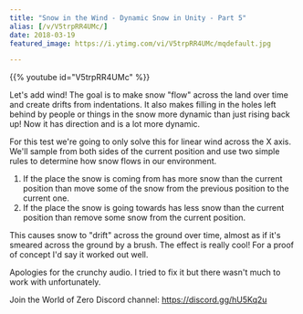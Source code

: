 ```yaml
---
title: "Snow in the Wind - Dynamic Snow in Unity - Part 5"
alias: [/v/V5trpRR4UMc/]
date: 2018-03-19
featured_image: https://i.ytimg.com/vi/V5trpRR4UMc/mqdefault.jpg

---
```


{{% youtube id="V5trpRR4UMc" %}}

Let's add wind! The goal is to make snow "flow" across the land over time and create drifts from indentations. It also makes filling in the holes left behind by people or things in the snow more dynamic than just rising back up! Now it has direction and is a lot more dynamic.

For this test we're going to only solve this for linear wind across the X axis. We'll sample from both sides of the current position and use two simple rules to determine how snow flows in our environment.

1. If the place the snow is coming from has more snow than the current position than move some of the snow from the previous position to the current one.
2. If the place the snow is going towards has less snow than the current position than remove some snow from the current position.

This causes snow to "drift" across the ground over time, almost as if it's smeared across the ground by a brush. The effect is really cool! For a proof of concept I'd say it worked out well.

Apologies for the crunchy audio. I tried to fix it but there wasn't much to work with unfortunately.

Join the World of Zero Discord channel: https://discord.gg/hU5Kq2u